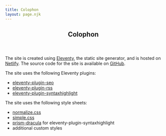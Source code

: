 ```yaml
---
title: Colophon
layout: page.njk
---
```


<header>
    <h2>Colophon</h2>
</header>

<section>

The site is created using [Eleventy](https://www.11ty.dev), the static site generator, and is hosted on [Netlify](https://www.netlify.com). The source code for the site is available on [GitHub](https://github.com/timweston/timw.io).

The site uses the following Eleventy plugins:

- [eleventy-plugin-seo](https://github.com/artstorm/eleventy-plugin-seo)
- [eleventy-plugin-rss](https://github.com/11ty/eleventy-plugin-rss)
- [eleventy-plugin-syntaxhighlight](https://github.com/11ty/eleventy-plugin-syntaxhighlight)

The site uses the following style sheets:

- [normalize.css](https://github.com/necolas/normalize.css)
- [simple.css](https://github.com/kevquirk/simple.css)
- [prism-dracula](https://github.com/PrismJS/prism-themes) for eleventy-plugin-syntaxhighlight
- additional custom styles

</section>
